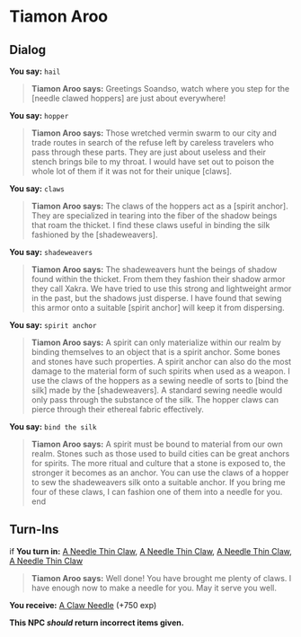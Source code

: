 # Tiamon Aroo

## Dialog

**You say:** `hail`



>**Tiamon Aroo says:** Greetings Soandso, watch where you step for the [needle clawed hoppers] are just about everywhere!

**You say:** `hopper`



>**Tiamon Aroo says:** Those wretched vermin swarm to our city and trade routes in search of the refuse left by careless travelers who pass through these parts. They are just about useless and their stench brings bile to my throat. I would have set out to poison the whole lot of them if it was not for their unique [claws].

**You say:** `claws`



>**Tiamon Aroo says:** The claws of the hoppers act as a [spirit anchor]. They are specialized in tearing into the fiber of the shadow beings that roam the thicket. I find these claws useful in binding the silk fashioned by the [shadeweavers].

**You say:** `shadeweavers`



>**Tiamon Aroo says:** The shadeweavers hunt the beings of shadow found within the thicket. From them they fashion their shadow armor they call Xakra. We have tried to use this strong and lightweight armor in the past, but the shadows just disperse. I have found that sewing this armor onto a suitable [spirit anchor] will keep it from dispersing.

**You say:** `spirit anchor`



>**Tiamon Aroo says:** A spirit can only materialize within our realm by binding themselves to an object that is a spirit anchor. Some bones and stones have such properties. A spirit anchor can also do the most damage to the material form of such spirits when used as a weapon. I use the claws of the hoppers as a sewing needle of sorts to [bind the silk] made by the [shadeweavers]. A standard sewing needle would only pass through the substance of the silk. The hopper claws can pierce through their ethereal fabric effectively.

**You say:** `bind the silk`



>**Tiamon Aroo says:** A spirit must be bound to material from our own realm. Stones such as those used to build cities can be great anchors for spirits. The more ritual and culture that a stone is exposed to, the stronger it becomes as an anchor. You can use the claws of a hopper to sew the shadeweavers silk onto a suitable anchor. If you bring me four of these claws, I can fashion one of them into a needle for you.
end

## Turn-Ins



if **You turn in:** [A Needle Thin Claw](/item/30601), [A Needle Thin Claw](/item/30601), [A Needle Thin Claw](/item/30601), [A Needle Thin Claw](/item/30601)


>**Tiamon Aroo says:** Well done! You have brought me plenty of claws. I have enough now to make a needle for you. May it serve you well.


 **You receive:**  [A Claw Needle](/item/30617) (+750 exp)

**This NPC *should* return incorrect items given.**





